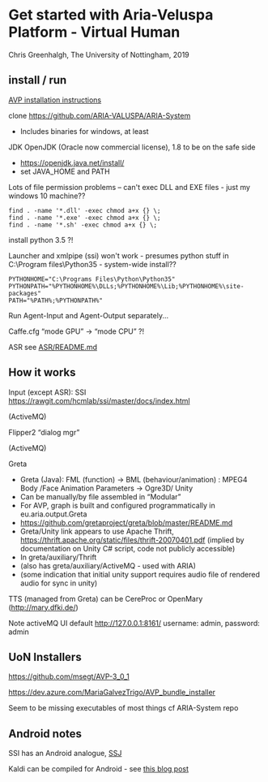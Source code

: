 # Get started with Aria-Veluspa Platform - Virtual Human

Chris Greenhalgh, The University of Nottingham, 2019

## install / run

[AVP installation instructions](https://github.com/ARIA-VALUSPA/AVP/wiki/Installation)

clone https://github.com/ARIA-VALUSPA/ARIA-System 
- Includes binaries for windows, at least 

JDK OpenJDK (Oracle now commercial license), 1.8 to be on the safe side 
- https://openjdk.java.net/install/ 
- set JAVA_HOME and PATH

Lots of file permission problems – can't exec DLL and EXE files - just my windows 10 machine??
```
find . -name '*.dll' -exec chmod a+x {} \;
find . -name '*.exe' -exec chmod a+x {} \;
find . -name '*.sh' -exec chmod a+x {} \;
```

install python 3.5 ?!

Launcher and xmlpipe (ssi) won't work - presumes python stuff in C:\Program files\Python35 - system-wide install?? 
```
PYTHONHOME="C:\Programs Files\Python\Python35"  
PYTHONPATH="%PYTHONHOME%\DLLs;%PYTHONHOME%\Lib;%PYTHONHOME%\site-packages" 
PATH="%PATH%;%PYTHONPATH%" 
```

Run Agent-Input and Agent-Output separately...

Caffe.cfg “mode GPU” -> “mode CPU” ?! 


ASR see [ASR/README.md](ASR/README.md)

## How it works

Input (except ASR): SSI https://rawgit.com/hcmlab/ssi/master/docs/index.html 

(ActiveMQ) 

Flipper2 “dialog mgr” 

(ActiveMQ) 

Greta 
- Greta (Java): FML (function) -> BML (behaviour/animation) : MPEG4 Body /Face Animation Parameters -> Ogre3D/ Unity  
- Can be manually/by file assembled in “Modular” 
- For AVP, graph is built and configured programmatically in eu.aria.output.Greta  
- https://github.com/gretaproject/greta/blob/master/README.md 
- Greta/Unity link appears to use Apache Thrift, https://thrift.apache.org/static/files/thrift-20070401.pdf (implied by documentation on Unity C# script, code not publicly accessible) 
- In greta/auxiliary/Thrift 
- (also has greta/auxiliary/ActiveMQ - used with ARIA) 
- (some indication that initial unity support requires audio file of rendered audio for sync in unity) 

TTS (managed from Greta) can be CereProc or OpenMary (http://mary.dfki.de/)  

Note activeMQ UI default http://127.0.0.1:8161/ 
username: admin, password: admin 


## UoN Installers 

https://github.com/msegt/AVP-3_0_1

https://dev.azure.com/MariaGalvezTrigo/AVP_bundle_installer

Seem to be missing executables of most things cf ARIA-System repo

## Android notes

SSI has an Android analogue, [SSJ](https://github.com/hcmlab/ssj)

Kaldi can be compiled for Android -
see [this blog post](http://jcsilva.github.io/2017/03/18/compile-kaldi-android/)

